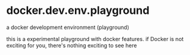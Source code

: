 # docker.dev.env.playground
a docker development environment (playground)

this is a experimental playground with docker features. if Docker is not exciting for you, there's nothing exciting to see here